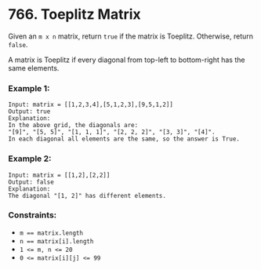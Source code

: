 # 766. Toeplitz Matrix

Given an `m x n` matrix, return `true` if the matrix is Toeplitz. Otherwise, return `false`.

A matrix is Toeplitz if every diagonal from top-left to bottom-right has the same elements.

### Example 1:

```
Input: matrix = [[1,2,3,4],[5,1,2,3],[9,5,1,2]]
Output: true
Explanation:
In the above grid, the diagonals are:
"[9]", "[5, 5]", "[1, 1, 1]", "[2, 2, 2]", "[3, 3]", "[4]".
In each diagonal all elements are the same, so the answer is True.
```

### Example 2:

```
Input: matrix = [[1,2],[2,2]]
Output: false
Explanation:
The diagonal "[1, 2]" has different elements.
```

### Constraints:

- `m == matrix.length`
- `n == matrix[i].length`
- `1 <= m, n <= 20`
- `0 <= matrix[i][j] <= 99`
